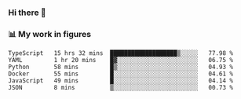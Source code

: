### Hi there 👋

### 📊 My work in figures

<!--START_SECTION:waka-->

```text
TypeScript   15 hrs 32 mins  ███████████████████▒░░░░░   77.98 %
YAML         1 hr 20 mins    █▓░░░░░░░░░░░░░░░░░░░░░░░   06.75 %
Python       58 mins         █▒░░░░░░░░░░░░░░░░░░░░░░░   04.93 %
Docker       55 mins         █░░░░░░░░░░░░░░░░░░░░░░░░   04.61 %
JavaScript   49 mins         █░░░░░░░░░░░░░░░░░░░░░░░░   04.14 %
JSON         8 mins          ▒░░░░░░░░░░░░░░░░░░░░░░░░   00.73 %
```

<!--END_SECTION:waka-->
